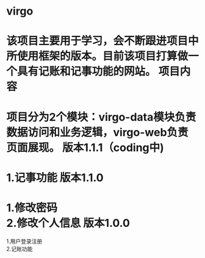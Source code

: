 virgo
=====
该项目主要用于学习，会不断跟进项目中所使用框架的版本。目前该项目打算做一个具有记账和记事功能的网站。
项目内容
=====
项目分为2个模块：virgo-data模块负责数据访问和业务逻辑，virgo-web负责页面展现。
版本1.1.1（coding中)
=====
1.记事功能
版本1.1.0
=====
1.修改密码<br/>
2.修改个人信息
版本1.0.0
=====
1.用户登录注册<br/>
2.记账功能
